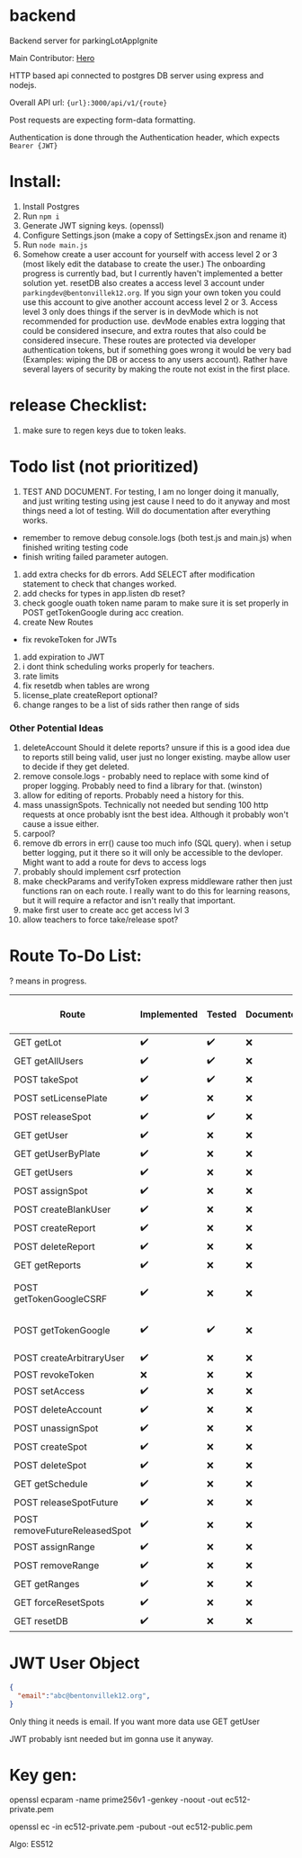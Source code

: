 # backend

Backend server for parkingLotAppIgnite

Main Contributor: [Hero](https://github.com/TheHeroBrine422)

HTTP based api connected to postgres DB server using express and nodejs.

Overall API url: `{url}:3000/api/v1/{route}`

Post requests are expecting form-data formatting.

Authentication is done through the Authentication header, which expects `Bearer {JWT}`

# Install:

1. Install Postgres
2. Run `npm i`
3. Generate JWT signing keys. (openssl)
4. Configure Settings.json (make a copy of SettingsEx.json and rename it)
5. Run `node main.js`
6. Somehow create a user account for yourself with access level 2 or 3 (most likely edit the database to create the user.) The onboarding progress is currently bad, but I currently haven't implemented a better solution yet. resetDB also creates a access level 3 account under `parkingdev@bentonvillek12.org`. If you sign your own token you could use this account to give another account access level 2 or 3. Access level 3 only does things if the server is in devMode which is not recommended for production use. devMode enables extra logging that could be considered insecure, and extra routes that also could be considered insecure. These routes are protected via developer authentication tokens, but if something goes wrong it would be very bad (Examples: wiping the DB or access to any users account). Rather have several layers of security by making the route not exist in the first place.

# release Checklist:

1. make sure to regen keys due to token leaks.

# Todo list (not prioritized)

1. TEST AND DOCUMENT. For testing, I am no longer doing it manually, and just writing testing using jest cause I need to do it anyway and most things need a lot of testing. Will do documentation after everything works.
  * remember to remove debug console.logs (both test.js and main.js) when finished writing testing code
  * finish writing failed parameter autogen.
1. add extra checks for db errors. Add SELECT after modification statement to check that changes worked.
1. add checks for types in app.listen db reset?
1. check google ouath token name param to make sure it is set properly in POST getTokenGoogle during acc creation.
1. create New Routes
  * fix revokeToken for JWTs
1. add expiration to JWT
1. i dont think scheduling works properly for teachers.
1. rate limits
1. fix resetdb when tables are wrong
1. license_plate createReport optional?
1. change ranges to be a list of sids rather then range of sids

### Other Potential Ideas

1. deleteAccount Should it delete reports? unsure if this is a good idea due to reports still being valid, user just no longer existing. maybe allow user to decide if they get deleted.
2. remove console.logs - probably need to replace with some kind of proper logging. Probably need to find a library for that. (winston)
3. allow for editing of reports. Probably need a history for this.
4. mass unassignSpots. Technically not needed but sending 100 http requests at once probably isnt the best idea. Although it probably won't cause a issue either.
5. carpool?
6. remove db errors in err() cause too much info (SQL query). when i setup better logging, put it there so it will only be accessible to the devloper. Might want to add a route for devs to access logs
7. probably should implement csrf protection
8. make checkParams and verifyToken express middleware rather then just functions ran on each route. I really want to do this for learning reasons, but it will require a refactor and isn't really that important.
9. make first user to create acc get access lvl 3
10. allow teachers to force take/release spot?

# Route To-Do List:

? means in progress.

| Route                         | Implemented | Tested | Documented | Added to AutoTest (test/test.js) |
|-------------------------------| ----- | ---- | ----- | ----- |
| GET getLot                    | :heavy_check_mark: | :heavy_check_mark: | :x: | :heavy_check_mark: |
| GET getAllUsers               | :heavy_check_mark: | :heavy_check_mark: | :x: | :heavy_check_mark: |
| POST takeSpot                 | :heavy_check_mark: | :heavy_check_mark: | :x: | :heavy_check_mark:
| POST setLicensePlate          | :heavy_check_mark: | :x: | :x: | :x:
| POST releaseSpot              | :heavy_check_mark: | :heavy_check_mark: | :x: | :heavy_check_mark: |
| GET getUser                   | :heavy_check_mark: | :x: | :x: | :x: |
| GET getUserByPlate            | :heavy_check_mark: | :x: | :x: | :x:
| GET getUsers                  | :heavy_check_mark: | :x: | :x: | :x:
| POST assignSpot               | :heavy_check_mark: | :x: | :x: | :x:
| POST createBlankUser          | :heavy_check_mark: | :x: | :x: | :x:
| POST createReport             | :heavy_check_mark: | :x: | :x: | :x:
| POST deleteReport             | :heavy_check_mark: | :x: | :x: | :x:
| GET getReports                | :heavy_check_mark: | :x: | :x: | :x:
| POST getTokenGoogleCSRF       | :heavy_check_mark: | :x: | :x: | NA (puppeteer maybe?)
| POST getTokenGoogle           | :heavy_check_mark: | :heavy_check_mark: | :x: | NA (puppeteer maybe?)
| POST createArbitraryUser      | :heavy_check_mark: | :x: | :x: | :x:
| POST revokeToken              | :x: | :x: | :x: | :x:
| POST setAccess                | :heavy_check_mark: | :x: | :x: | :x:
| POST deleteAccount            | :heavy_check_mark: | :x: | :x: | :x:
| POST unassignSpot             | :heavy_check_mark: | :x: | :x: | :x:
| POST createSpot               | :heavy_check_mark: | :x: | :x: | :x:
| POST deleteSpot               | :heavy_check_mark: | :x: | :x: | :x:
| GET getSchedule               | :heavy_check_mark: | :x: | :x: | :x:
| POST releaseSpotFuture        | :heavy_check_mark: | :x: | :x: | :x:
| POST removeFutureReleasedSpot | :heavy_check_mark: | :x: | :x: | :x:
| POST assignRange              | :heavy_check_mark: | :x: | :x: | :x:
| POST removeRange              | :heavy_check_mark: | :x: | :x: | :x:
| GET getRanges                 | :heavy_check_mark: | :x: | :x: | :x:
| GET forceResetSpots           | :heavy_check_mark: | :x: | :x: | :x:
| GET resetDB                   | :heavy_check_mark: | :x: | :x: | :x:

# JWT User Object

```json
{
  "email":"abc@bentonvillek12.org",
}
```

Only thing it needs is email. If you want more data use GET getUser

JWT probably isnt needed but im gonna use it anyway.

# Key gen:
openssl ecparam -name prime256v1 -genkey -noout -out ec512-private.pem

openssl ec -in ec512-private.pem -pubout -out ec512-public.pem

Algo: ES512
